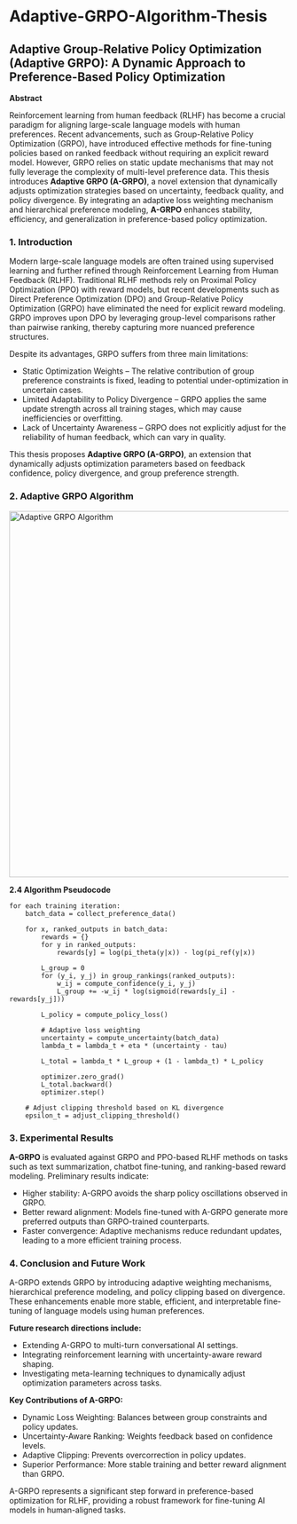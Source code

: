 # Adaptive-GRPO-Algorithm-Thesis

## Adaptive Group-Relative Policy Optimization (Adaptive GRPO): A Dynamic Approach to Preference-Based Policy Optimization

**Abstract**

Reinforcement learning from human feedback (RLHF) has become a crucial paradigm for aligning large-scale language models with human preferences. Recent advancements, such as Group-Relative Policy Optimization (GRPO), have introduced effective methods for fine-tuning policies based on ranked feedback without requiring an explicit reward model. However, GRPO relies on static update mechanisms that may not fully leverage the complexity of multi-level preference data. This thesis introduces **Adaptive GRPO (A-GRPO)**, a novel extension that dynamically adjusts optimization strategies based on uncertainty, feedback quality, and policy divergence. By integrating an adaptive loss weighting mechanism and hierarchical preference modeling, **A-GRPO** enhances stability, efficiency, and generalization in preference-based policy optimization.


### 1. Introduction

Modern large-scale language models are often trained using supervised learning and further refined through Reinforcement Learning from Human Feedback (RLHF). Traditional RLHF methods rely on Proximal Policy Optimization (PPO) with reward models, but recent developments such as Direct Preference Optimization (DPO) and Group-Relative Policy Optimization (GRPO) have eliminated the need for explicit reward modeling. GRPO improves upon DPO by leveraging group-level comparisons rather than pairwise ranking, thereby capturing more nuanced preference structures.

Despite its advantages, GRPO suffers from three main limitations:
- Static Optimization Weights – The relative contribution of group preference constraints is fixed, leading to potential under-optimization in uncertain cases.
- Limited Adaptability to Policy Divergence – GRPO applies the same update strength across all training stages, which may cause inefficiencies or overfitting.
- Lack of Uncertainty Awareness – GRPO does not explicitly adjust for the reliability of human feedback, which can vary in quality.

This thesis proposes **Adaptive GRPO (A-GRPO)**, an extension that dynamically adjusts optimization parameters based on feedback confidence, policy divergence, and group preference strength.


### 2. Adaptive GRPO Algorithm

<img width="660" alt="Adaptive GRPO Algorithm" src="https://github.com/user-attachments/assets/51853fd5-c7ea-47ca-bce5-2b7db4167b93" />


**2.4 Algorithm Pseudocode**
```
for each training iteration:
    batch_data = collect_preference_data()
    
    for x, ranked_outputs in batch_data:
        rewards = {}
        for y in ranked_outputs:
            rewards[y] = log(pi_theta(y|x)) - log(pi_ref(y|x))
        
        L_group = 0
        for (y_i, y_j) in group_rankings(ranked_outputs):
            w_ij = compute_confidence(y_i, y_j)
            L_group += -w_ij * log(sigmoid(rewards[y_i] - rewards[y_j]))

        L_policy = compute_policy_loss()
        
        # Adaptive loss weighting
        uncertainty = compute_uncertainty(batch_data)
        lambda_t = lambda_t + eta * (uncertainty - tau)
        
        L_total = lambda_t * L_group + (1 - lambda_t) * L_policy

        optimizer.zero_grad()
        L_total.backward()
        optimizer.step()
    
    # Adjust clipping threshold based on KL divergence
    epsilon_t = adjust_clipping_threshold()

```


### 3. Experimental Results

**A-GRPO** is evaluated against GRPO and PPO-based RLHF methods on tasks such as text summarization, chatbot fine-tuning, and ranking-based reward modeling. Preliminary results indicate:

- Higher stability: A-GRPO avoids the sharp policy oscillations observed in GRPO.
- Better reward alignment: Models fine-tuned with A-GRPO generate more preferred outputs than GRPO-trained counterparts.
- Faster convergence: Adaptive mechanisms reduce redundant updates, leading to a more efficient training process.


### 4. Conclusion and Future Work

A-GRPO extends GRPO by introducing adaptive weighting mechanisms, hierarchical preference modeling, and policy clipping based on divergence. These enhancements enable more stable, efficient, and interpretable fine-tuning of language models using human preferences.

**Future research directions include:**
- Extending A-GRPO to multi-turn conversational AI settings.
- Integrating reinforcement learning with uncertainty-aware reward shaping.
- Investigating meta-learning techniques to dynamically adjust optimization parameters across tasks.

**Key Contributions of A-GRPO:**
- Dynamic Loss Weighting: Balances between group constraints and policy updates.
- Uncertainty-Aware Ranking: Weights feedback based on confidence levels.
- Adaptive Clipping: Prevents overcorrection in policy updates.
- Superior Performance: More stable training and better reward alignment than GRPO.

A-GRPO represents a significant step forward in preference-based optimization for RLHF, providing a robust framework for fine-tuning AI models in human-aligned tasks.
